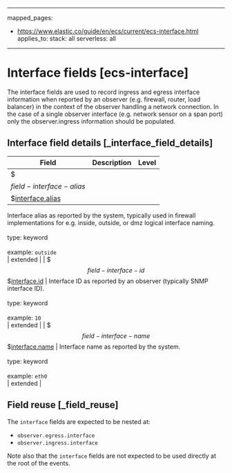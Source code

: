 <!-- This file is automatically generated. Don't edit it manually! -->
---
mapped_pages:
  - https://www.elastic.co/guide/en/ecs/current/ecs-interface.html
applies_to:
  stack: all
  serverless: all
---

# Interface fields [ecs-interface]

The interface fields are used to record ingress and egress interface information when reported by an observer (e.g. firewall, router, load balancer) in the context of the observer handling a network connection.  In the case of a single observer interface (e.g. network sensor on a span port) only the observer.ingress information should be populated.

## Interface field details [_interface_field_details]

| Field | Description | Level |
| --- | --- | --- |
| $$$field-interface-alias$$$[interface.alias](#field-interface-alias) |
Interface alias as reported by the system, typically used in firewall implementations for e.g. inside, outside, or dmz logical interface naming.<br><br>type: keyword<br><br>
example: `outside`<br> | extended |
| $$$field-interface-id$$$[interface.id](#field-interface-id) |
Interface ID as reported by an observer (typically SNMP interface ID).<br><br>type: keyword<br><br>
example: `10`<br> | extended |
| $$$field-interface-name$$$[interface.name](#field-interface-name) |
Interface name as reported by the system.<br><br>type: keyword<br><br>
example: `eth0`<br> | extended |

## Field reuse [_field_reuse]

The `interface` fields are expected to be nested at:

* `observer.egress.interface`
* `observer.ingress.interface`

Note also that the `interface` fields are not expected to be used directly at the root of the events.
